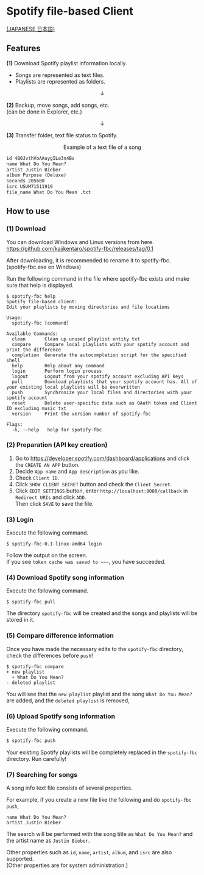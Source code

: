 # Spotify file-based Client

[(JAPANESE 日本語)](./README_jp.md)

## Features

**(1)** Download Spotify playlist information locally.

- Songs are represented as text files.
- Playlists are represented as folders.

<div style="text-align:center;">
↓
</div>

**(2)** Backup, move songs, add songs, etc.  
 (can be done in Explorer, etc.)

<div style="text-align:center;">
↓
</div>

**(3)** Transfer folder, text file status to Spotify.

<div style="text-align:center;">
Example of a text file of a song
</div>

```txt
id 4B0JvthVoAAuygILe3n4Bs
name What Do You Mean?
artist Justin Bieber
album Purpose (Deluxe)
seconds 205680
isrc USUM71511919
file_name What Do You Mean .txt
```

## How to use

### (1) Download

You can download Windows and Linux versions from here.  
https://github.com/kajikentaro/spotify-fbc/releases/tag/0.1

After downloading, it is recommended to rename it to spotify-fbc.  
(spotify-fbc.exe on Windows)

Run the following command in the file where spotify-fbc exists and make sure that help is displayed.

```
$ spotify-fbc help
Spotify file-based client:
Edit your playlists by moving directories and file locations

Usage:
  spotify-fbc [command]

Available Commands:
  clean       Clean up unused playlist entity txt
  compare     Compare local playlists with your spotify account and print the difference
  completion  Generate the autocompletion script for the specified shell
  help        Help about any command
  login       Perform login process
  logout      Logout from your spotify account excluding API keys
  pull        Download playlists that your spotify account has. All of your existing local playlists will be overwritten
  push        Synchronize your local files and directories with your spotify account
  reset       Delete user-specific data such as OAuth token and Client ID excluding music txt
  version     Print the version number of spotify-fbc

Flags:
  -h, --help   help for spotify-fbc
```

### (2) Preparation (API key creation)

1. Go to https://developer.spotify.com/dashboard/applications and click the `CREATE AN APP` button.
2. Decide `App name` and `App description` as you like.
3. Check `Client ID`.
4. Click `SHOW CLIENT SECRET` button and check the `Client Secret`.
5. Click `EDIT SETTINGS` button, enter `http://localhost:8080/callback` in `Redirect URIs` and click `ADD`.  
   Then click `SAVE` to save the file.

### (3) Login

Execute the following command.

```
$ spotify-fbc-0.1-linux-amd64 login
```

Follow the output on the screen.  
If you see `token cache was saved to ~~~`, you have succeeded.

### (4) Download Spotify song information

Execute the following command.

```
$ spotify-fbc pull
```

The directory `spotify-fbc` will be created and the songs and playlists will be stored in it.

### (5) Compare difference information

Once you have made the necessary edits to the `spotify-fbc` directory, check the differences before `push`!

```
$ spotify-fbc compare
+ new playlist
  + What Do You Mean?
- deleted playlist
```

You will see that the `new playlist` playlist and the song `What Do You Mean?` are added, and the `deleted playlist` is removed,

### (6) Upload Spotify song information

Execute the following command.

```txt
$ spotify-fbc push
```

Your existing Spotify playlists will be completely replaced in the `spotify-fbc` directory.
Run carefully!

### (7) Searching for songs

A song info text file consists of several properties.

For example, if you create a new file like the following and do `spotify-fbc push`,

```text
name What Do You Mean?
artist Justin Bieber
```

The search will be performed with the song title as `What Do You Mean?` and the artist name as `Justin Bieber`.

Other properties such as `id`, `name`, `artist`, `album`, and `isrc` are also supported.  
(Other properties are for system administration.)
